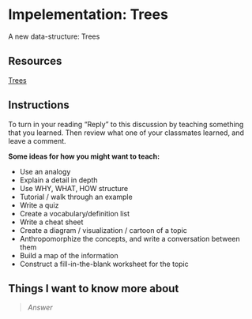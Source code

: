 # Impelementation: Trees

A new data-structure: Trees

## Resources

[Trees](https://codefellows.github.io/common_curriculum/data_structures_and_algorithms/Code_401/class-15/resources/Trees.html)

## Instructions

To turn in your reading “Reply” to this discussion by teaching something that you learned. Then review what one of your classmates learned, and leave a comment.

**Some ideas for how you might want to teach:**

- Use an analogy
- Explain a detail in depth
- Use WHY, WHAT, HOW structure
- Tutorial / walk through an example
- Write a quiz
- Create a vocabulary/definition list
- Write a cheat sheet
- Create a diagram / visualization / cartoon of a topic
- Anthropomorphize the concepts, and write a conversation between them
- Build a map of the information
- Construct a fill-in-the-blank worksheet for the topic

## Things I want to know more about

>*Answer*

